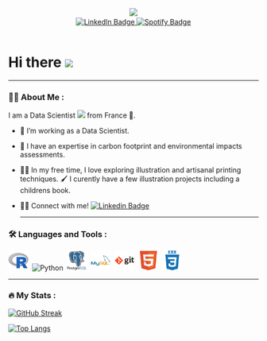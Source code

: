 <div id="header" align="center">
  <img src="https://media.giphy.com/media/BACNp4PYgXACSPujxi/giphy.gif" width="200"/>
</div>

<div id="badges" align="center">
  <a href="https://www.linkedin.com/in/sarah-k-leclerc/">
    <img src="https://img.shields.io/badge/LinkedIn-blue?style=for-the-badge&logo=linkedin&logoColor=white" alt="LinkedIn Badge"/>
  </a>
  <a href="https://open.spotify.com/user/sarahkasia">
    <img src="https://img.shields.io/badge/Spotify-1ED760?style=for-the-badge&logo=spotify&logoColor=white" alt="Spotify Badge"/>
  </a>
  <br>
  <a>
    <img src="https://komarev.com/ghpvc/?username=sarahkleclerc&style=flat-square&color=blue" alt=""/>
  </a>
  </br>
</div>

<h1>
  Hi there
  <img src="https://media.giphy.com/media/hvRJCLFzcasrR4ia7z/giphy.gif" width="30px"/>
</h1>

---

### :woman_technologist: About Me :

I am a Data Scientist <img src="https://media.giphy.com/media/WUlplcMpOCEmTGBtBW/giphy.gif" width="30"> from France :croissant:.

- :telescope: I’m working as a Data Scientist.

- :deciduous_tree: I have an expertise in carbon footprint and environmental impacts assessments.

- :woman_artist: In my free time, I love exploring illustration and artisanal printing techniques. :paintbrush: I curently have a few illustration projects including a childrens book.

- :raising_hand_woman: Connect with me! [![Linkedin Badge](https://img.shields.io/badge/-SarahLeClerc-blue?style=flat&logo=Linkedin&logoColor=white)]("https://www.linkedin.com/in/sarah-k-leclerc/)

  ---

### :hammer_and_wrench: Languages and Tools :

<div>
  <img src="https://github.com/devicons/devicon/blob/master/icons/r/r-original.svg" title="R"  alt="R" width="40" height="40"/>&nbsp;
  <img src="https://github.com/devicons/devicon/blob/master/icons/gatsby/python-original-woodmark.svg" title="Python"  alt="Python" width="40" height="40"/>&nbsp;
    <img src="https://github.com/devicons/devicon/blob/master/icons/postgresql/postgresql-original-wordmark.svg" title="PostgreSQL"  alt="PostgreSQL" width="40" height="40"/>&nbsp;
  <img src="https://github.com/devicons/devicon/blob/master/icons/mysql/mysql-original-wordmark.svg" title="MySQL"  alt="MySQL" width="40" height="40"/>&nbsp;
  <img src="https://github.com/devicons/devicon/blob/master/icons/git/git-original-wordmark.svg" title="Git" **alt="Git" width="40" height="40"/>&nbsp;
  <img src="https://github.com/devicons/devicon/blob/master/icons/html5/html5-original.svg" title="HTML5" alt="HTML" width="40" height="40"/>&nbsp;
  <img src="https://github.com/devicons/devicon/blob/master/icons/css3/css3-plain-wordmark.svg"  title="CSS3" alt="CSS" width="40" height="40"/>
</div>

---

### :fire: My Stats :

[![GitHub Streak](http://github-readme-streak-stats.herokuapp.com?user=sarahkleclerc&theme=dark&background=000000)](https://git.io/streak-stats)

[![Top Langs](https://github-readme-stats.vercel.app/api/top-langs/?username=sarahkleclerc&layout=compact&theme=vision-friendly-dark)](https://github.com/anuraghazra/github-readme-stats)
